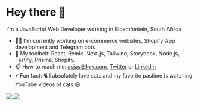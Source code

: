 # Hey there 👋

I'm a JavaScript Web Developer working in Bloemfontein, South Africa.

- 👨‍💻 I'm currently working on e-commerce websites, Shopify App development and Telegram bots.
- 🧰 My toolbelt: React, Remix, Next.js, Tailwind, Storybook, Node.js, Fastify, Prisma, Shopify.
- 📫 How to reach me: asjas@hey.com, [Twitter](http://twitter.com/_asjas) or [LinkedIn](https://www.linkedin.com/in/asjasroos/)
- ⚡ Fun fact: 🐈 I absolutely love cats and my favorite pastime is watching YouTube videos of cats 😃

<a href="https://github.com/asjas">
  <img align="center" src="https://github-readme-stats.vercel.app/api/top-langs/?username=asjas&private=true&layout=compact&langs_count=5&theme=cobalt2" />
</a>
<a href="https://github.com/asjas">
  <img align="center" src="https://github-readme-stats.vercel.app/api?username=asjas&count_private=true&show_icons=true&theme=cobalt2" />
</a> 
